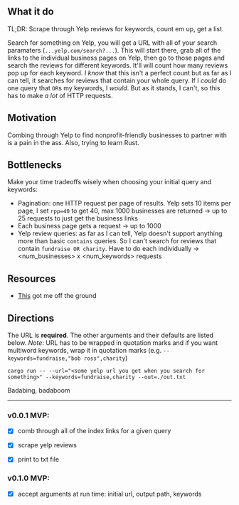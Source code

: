 ## What it do
TL;DR: Scrape through Yelp reviews for keywords, count em up, get a list.

Search for something on Yelp, you will get a URL with all of your search paramaters (`...yelp.com/search?...`). This will start there, grab all of the links to the individual business pages on Yelp, then go to those pages and search the reviews for different keywords. It'll will count how many reviews pop up for each keyword. *I know* that this isn't a perfect count but as far as I can tell, it searches for reviews that contain your whole query. If I *could* do one query that `OR`s my keywords, I *would*. But as it stands, I can't, so this has to make *a lot* of HTTP requests.

## Motivation
Combing through Yelp to find nonprofit-friendly businesses to partner with is a pain in the ass. Also, trying to learn Rust.

## Bottlenecks
Make your time tradeoffs wisely when choosing your initial query and keywords:
* Pagination: one HTTP request per page of results. Yelp sets 10 items per page, I set `rpp=40` to get 40, max 1000 businesses are returned -> up to 25 requests to just get the business links
* Each business page gets a request -> up to 1000
* Yelp review queries: as far as I can tell, Yelp doesn't support anything more than basic `contains` queries. So I can't search for reviews that contain `fundraise OR charity`. Have to do each individually -> <num_businesses> x <num_keywords> requests

## Resources
* [This](https://codeburst.io/web-scraping-in-rust-881b534a60f7) got me off the ground

## Directions
The URL is **required**. The other arguments and their defaults are listed below. *Note*: URL has to be wrapped in quotation marks and if you want multiword keywords, wrap it in quotation marks (e.g. `--keywords=fundraise,"bob ross",charity`)
```
cargo run -- --url="<some yelp url you get when you search for something>" --keywords=fundraise,charity --out=./out.txt
```
Badabing, badaboom

<hr>

### v0.0.1 MVP:
- [x] comb through all of the index links for a given query
- [x] scrape yelp reviews
- [x] print to txt file


### v0.1.0 MVP:
- [x] accept arguments at run time: initial url, output path, keywords
